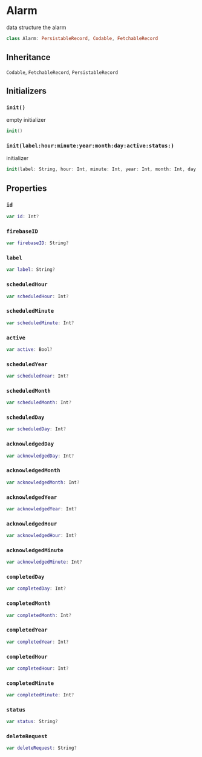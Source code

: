 # Alarm

data structure the alarm

``` swift
class Alarm: PersistableRecord, Codable, FetchableRecord
```

## Inheritance

`Codable`, `FetchableRecord`, `PersistableRecord`

## Initializers

### `init()`

empty initializer

``` swift
init()
```

### `init(label:hour:minute:year:month:day:active:status:)`

initializer

``` swift
init(label: String, hour: Int, minute: Int, year: Int, month: Int, day: Int, active: Bool, status: String)
```

## Properties

### `id`

``` swift
var id: Int?
```

### `firebaseID`

``` swift
var firebaseID: String?
```

### `label`

``` swift
var label: String?
```

### `scheduledHour`

``` swift
var scheduledHour: Int?
```

### `scheduledMinute`

``` swift
var scheduledMinute: Int?
```

### `active`

``` swift
var active: Bool?
```

### `scheduledYear`

``` swift
var scheduledYear: Int?
```

### `scheduledMonth`

``` swift
var scheduledMonth: Int?
```

### `scheduledDay`

``` swift
var scheduledDay: Int?
```

### `acknowledgedDay`

``` swift
var acknowledgedDay: Int?
```

### `acknowledgedMonth`

``` swift
var acknowledgedMonth: Int?
```

### `acknowledgedYear`

``` swift
var acknowledgedYear: Int?
```

### `acknowledgedHour`

``` swift
var acknowledgedHour: Int?
```

### `acknowledgedMinute`

``` swift
var acknowledgedMinute: Int?
```

### `completedDay`

``` swift
var completedDay: Int?
```

### `completedMonth`

``` swift
var completedMonth: Int?
```

### `completedYear`

``` swift
var completedYear: Int?
```

### `completedHour`

``` swift
var completedHour: Int?
```

### `completedMinute`

``` swift
var completedMinute: Int?
```

### `status`

``` swift
var status: String?
```

### `deleteRequest`

``` swift
var deleteRequest: String?
```
